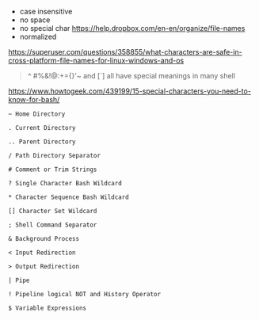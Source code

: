 
- case insensitive
- no space
- no special char https://help.dropbox.com/en-en/organize/file-names
- normalized


https://superuser.com/questions/358855/what-characters-are-safe-in-cross-platform-file-names-for-linux-windows-and-os
>  []()^ #%&!@:+={}'~ and [`] all have special meanings in many shell
>

https://www.howtogeek.com/439199/15-special-characters-you-need-to-know-for-bash/

    ~ Home Directory

    . Current Directory

    .. Parent Directory

    / Path Directory Separator

    # Comment or Trim Strings

    ? Single Character Bash Wildcard

    * Character Sequence Bash Wildcard

    [] Character Set Wildcard

    ; Shell Command Separator

    & Background Process

    < Input Redirection

    > Output Redirection

    | Pipe

    ! Pipeline logical NOT and History Operator

    $ Variable Expressions
